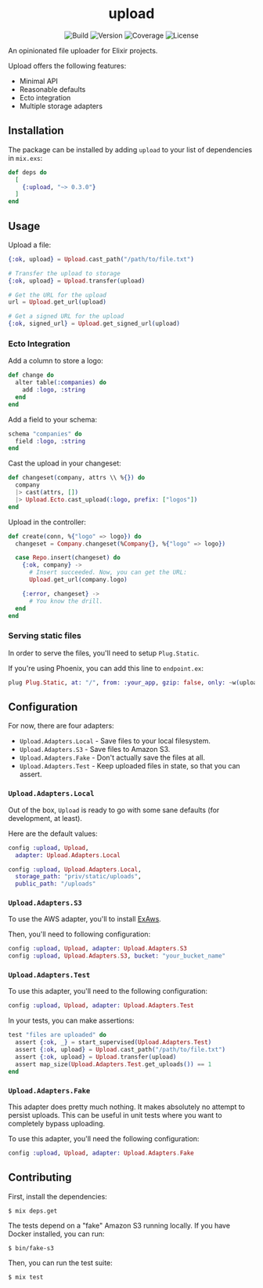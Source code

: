 <h1 align="center">upload</h1>

<div align="center">

![Build](https://github.com/rzane/upload/workflows/Build/badge.svg)
![Version](https://img.shields.io/hexpm/v/upload)
![Coverage](https://img.shields.io/coveralls/github/rzane/upload)
![License](https://img.shields.io/hexpm/l/upload)

</div>

An opinionated file uploader for Elixir projects.

Upload offers the following features:

- Minimal API
- Reasonable defaults
- Ecto integration
- Multiple storage adapters

## Installation

The package can be installed by adding `upload` to your list of dependencies in `mix.exs`:

```elixir
def deps do
  [
    {:upload, "~> 0.3.0"}
  ]
end
```

## Usage

Upload a file:

```elixir
{:ok, upload} = Upload.cast_path("/path/to/file.txt")

# Transfer the upload to storage
{:ok, upload} = Upload.transfer(upload)

# Get the URL for the upload
url = Upload.get_url(upload)

# Get a signed URL for the upload
{:ok, signed_url} = Upload.get_signed_url(upload)
```

### Ecto Integration

Add a column to store a logo:

```elixir
def change do
  alter table(:companies) do
    add :logo, :string
  end
end
```

Add a field to your schema:

```elixir
schema "companies" do
  field :logo, :string
end
```

Cast the upload in your changeset:

```elixir
def changeset(company, attrs \\ %{}) do
  company
  |> cast(attrs, [])
  |> Upload.Ecto.cast_upload(:logo, prefix: ["logos"])
end
```

Upload in the controller:

```elixir
def create(conn, %{"logo" => logo}) do
  changeset = Company.changeset(%Company{}, %{"logo" => logo})

  case Repo.insert(changeset) do
    {:ok, company} ->
      # Insert succeeded. Now, you can get the URL:
      Upload.get_url(company.logo)

    {:error, changeset} ->
      # You know the drill.
  end
end
```

### Serving static files

In order to serve the files, you'll need to setup `Plug.Static`.

If you're using Phoenix, you can add this line to `endpoint.ex`:

```elixir
plug Plug.Static, at: "/", from: :your_app, gzip: false, only: ~w(uploads)
```

## Configuration

For now, there are four adapters:

- `Upload.Adapters.Local` - Save files to your local filesystem.
- `Upload.Adapters.S3` - Save files to Amazon S3.
- `Upload.Adapters.Fake` - Don't actually save the files at all.
- `Upload.Adapters.Test` - Keep uploaded files in state, so that you can assert.

### `Upload.Adapters.Local`

Out of the box, `Upload` is ready to go with some sane defaults (for development, at least).

Here are the default values:

```elixir
config :upload, Upload,
  adapter: Upload.Adapters.Local

config :upload, Upload.Adapters.Local,
  storage_path: "priv/static/uploads",
  public_path: "/uploads"
```

### `Upload.Adapters.S3`

To use the AWS adapter, you'll to install [ExAws](https://github.com/ex-aws/ex_aws).

Then, you'll need to following configuration:

```elixir
config :upload, Upload, adapter: Upload.Adapters.S3
config :upload, Upload.Adapters.S3, bucket: "your_bucket_name"
```

### `Upload.Adapters.Test`

To use this adapter, you'll need to the following configuration:

```elixir
config :upload, Upload, adapter: Upload.Adapters.Test
```

In your tests, you can make assertions:

```elixir
test "files are uploaded" do
  assert {:ok, _} = start_supervised(Upload.Adapters.Test)
  assert {:ok, upload} = Upload.cast_path("/path/to/file.txt")
  assert {:ok, upload} = Upload.transfer(upload)
  assert map_size(Upload.Adapters.Test.get_uploads()) == 1
end
```

### `Upload.Adapters.Fake`

This adapter does pretty much nothing. It makes absolutely no attempt to persist uploads. This can be useful in unit tests where you want to completely bypass uploading.

To use this adapter, you'll need the following configuration:

```elixir
config :upload, Upload, adapter: Upload.Adapters.Fake
```

## Contributing

First, install the dependencies:

    $ mix deps.get

The tests depend on a "fake" Amazon S3 running locally. If you have Docker installed, you can run:

    $ bin/fake-s3

Then, you can run the test suite:

    $ mix test
